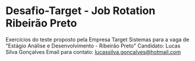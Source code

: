 # Desafio-Target - Job Rotation Ribeirão Preto
Exercícios do teste proposto pela Empresa Target Sistemas para a vaga de "Estágio Análise e Desenvolvimento - Ribeirão Preto"
Candidato: Lucas Silva Gonçalves
Email para contato: lucassilva.goncalves@hotmail.com
